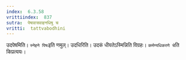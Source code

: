 ```yaml
---
index:  6.3.58
vrittiindex:  837
sutra:  पेषावासवाहनधिषु च
vritti:  tattvabodhini 
---
```


उदपेषमिति। `स्नेहने पिषः`इति णमुल्। उदधिरिति। उदकं धीयतेऽस्मिन्निति विग्रहः। `कर्मण्यधिकरणे चे`ति किप्रत्ययः।

